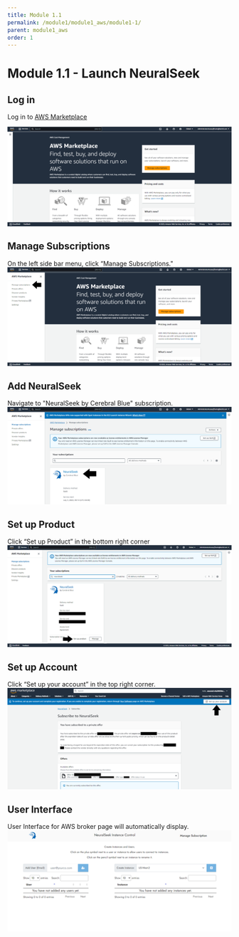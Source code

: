 ```yaml
---
title: Module 1.1
permalink: /module1/module1_aws/module1-1/
parent: module1_aws
order: 1
---
```


# Module 1.1 - Launch NeuralSeek

## Log in

Log in to [AWS Marketplace](https://aws.amazon.com/marketplace)

![image1.1.1](images/image1.1.1.png)

## Manage Subscriptions

On the left side bar menu, click “Manage Subscriptions."
![image1.1.2](images/image1.1.2.png)

## Add NeuralSeek

Navigate to "NeuralSeek by Cerebral Blue" subscription.
![image1.1.3](images/image1.1.3.png)

## Set up Product

Click “Set up Product” in the bottom right corner
![image1.1.4](images/image1.1.4.png)

## Set up Account

Click “Set up your account” in the top right corner.
![image1.1.5](images/image1.1.5.png)

## User Interface 

User Interface for AWS broker page will automatically display.
![image1.1.6](images/image1.1.6.png)
